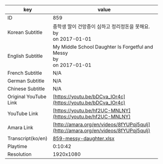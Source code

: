 |  key  |  value  |
|-------|---------|
| ID            | 859 |
| Korean Subtitle | 중학생 딸이 건망증이 심하고 정리정돈을 못해요.<br>by <br>on 2017-01-01<br>|
| English Subtitle | My Middle School Daughter Is Forgetful and Messy<br>by <br>on 2017-01-01<br>|
| French Subtitle | N/A |
| German Subtitle | N/A |
| Chinese Subtitle | N/A |
| Original YouTube Link  | [https://youtu.be/bDCva_IOr4c](https://youtu.be/bDCva_IOr4c) |
| YouTube Link  | [https://youtu.be/hf2UC-MNLNY](https://youtu.be/hf2UC-MNLNY) |
| Amara Link    | [http://amara.org/en/videos/8fYUPqj5qulj](http://amara.org/en/videos/8fYUPqj5qulj) |
| Transcript(ko/en) | [859-messy-daughter.xlsx](https://github.com/jungtosociety/dharma-qna/raw/master/sub/859/859-messy-daughter.xlsx) |
| Playtime | 0:10:42 |
| Resolution | 1920x1080|
